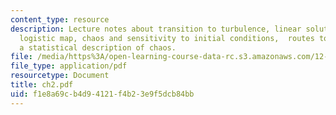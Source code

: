 ```yaml
---
content_type: resource
description: Lecture notes about transition to turbulence, linear solutions of the
  logistic map, chaos and sensitivity to initial conditions,  routes to chaos, and
  a statistical description of chaos.
file: /media/https%3A/open-learning-course-data-rc.s3.amazonaws.com/12-820-turbulence-in-the-ocean-and-atmosphere-spring-2007/f1e8a69cb4d94121f4b23e9f5dcb84bb_ch2.pdf
file_type: application/pdf
resourcetype: Document
title: ch2.pdf
uid: f1e8a69c-b4d9-4121-f4b2-3e9f5dcb84bb
---
```

